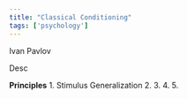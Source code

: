 ```yaml
---
title: "Classical Conditioning"
tags: ['psychology']
---
```


Ivan Pavlov 

Desc

**Principles** 
	1. Stimulus Generalization
	2. 
	3.
	4.
	5.
	

